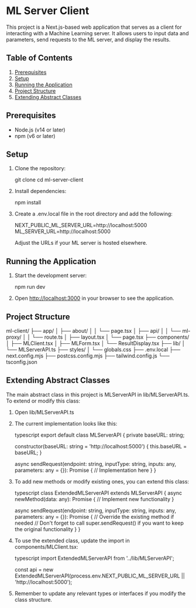 # ML Server Client

This project is a Next.js-based web application that serves as a client for interacting with a Machine Learning server. It allows users to input data and parameters, send requests to the ML server, and display the results.

## Table of Contents

1. [Prerequisites](#prerequisites)
2. [Setup](#setup)
3. [Running the Application](#running-the-application)
4. [Project Structure](#project-structure)
5. [Extending Abstract Classes](#extending-abstract-classes)

## Prerequisites

- Node.js (v14 or later)
- npm (v6 or later)

## Setup

1. Clone the repository:

   git clone <repository-url>
   cd ml-server-client

2. Install dependencies:

   npm install

3. Create a .env.local file in the root directory and add the following:

   NEXT_PUBLIC_ML_SERVER_URL=http://localhost:5000
   ML_SERVER_URL=http://localhost:5000

   Adjust the URLs if your ML server is hosted elsewhere.

## Running the Application

1. Start the development server:

   npm run dev

2. Open [http://localhost:3000](http://localhost:3000) in your browser to see the application.

## Project Structure

ml-client/
├── app/
│ ├── about/
│ │ └── page.tsx
│ ├── api/
│ │ └── ml-proxy/
│ │ └── route.ts
│ ├── layout.tsx
│ └── page.tsx
├── components/
│ ├── MLClient.tsx
│ ├── MLForm.tsx
│ └── ResultDisplay.tsx
├── lib/
│ └── MLServerAPI.ts
├── styles/
│ └── globals.css
├── .env.local
├── next.config.mjs
├── postcss.config.mjs
├── tailwind.config.js
└── tsconfig.json

## Extending Abstract Classes

The main abstract class in this project is MLServerAPI in lib/MLServerAPI.ts. To extend or modify this class:

1. Open lib/MLServerAPI.ts

2. The current implementation looks like this:

   typescript
   export default class MLServerAPI {
   private baseURL: string;

   constructor(baseURL: string = 'http://localhost:5000') {
   this.baseURL = baseURL;
   }

   async sendRequest(endpoint: string, inputType: string, inputs: any, parameters: any = {}): Promise<any> {
   // Implementation here
   }
   }

3. To add new methods or modify existing ones, you can extend this class:

   typescript
   class ExtendedMLServerAPI extends MLServerAPI {
   async newMethod(data: any): Promise<any> {
   // Implement new functionality
   }

   async sendRequest(endpoint: string, inputType: string, inputs: any, parameters: any = {}): Promise<any> {
   // Override the existing method if needed
   // Don't forget to call super.sendRequest() if you want to keep the original functionality
   }
   }

4. To use the extended class, update the import in components/MLClient.tsx:

   typescript
   import ExtendedMLServerAPI from '../lib/MLServerAPI';

   const api = new ExtendedMLServerAPI(process.env.NEXT_PUBLIC_ML_SERVER_URL || 'http://localhost:5000');

5. Remember to update any relevant types or interfaces if you modify the class structure.
